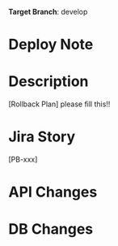 **Target Branch**: develop

# Deploy Note
<!-- Does this release need setting new env vars? Running migrations? Invoking rake tasks? -->

# Description
<!-- A few sentences to describe the changes. -->
[Rollback Plan] please fill this!!

# Jira Story
[PB-xxx]

# API Changes


# DB Changes
